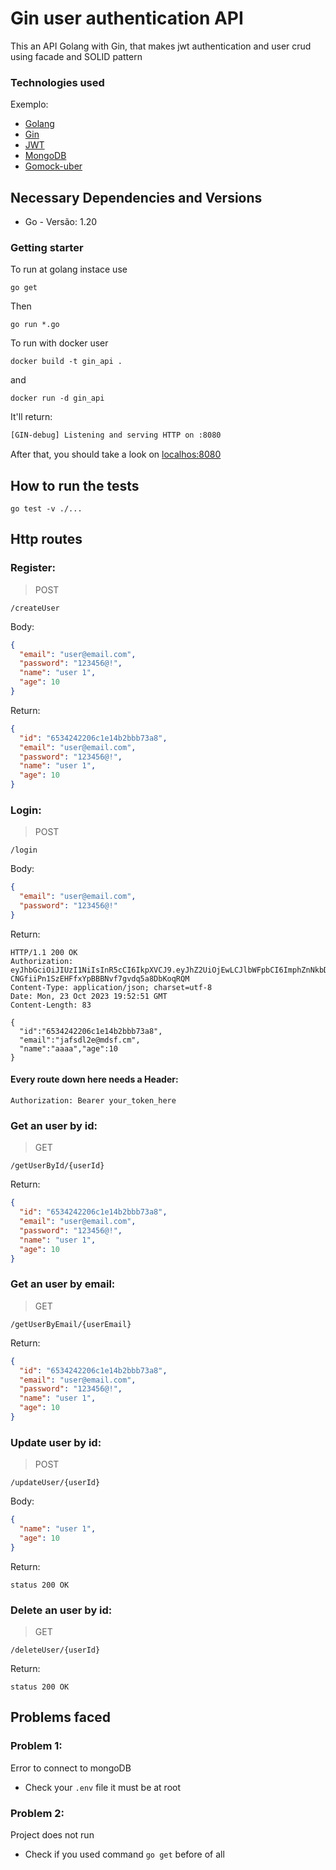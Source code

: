 # Gin user authentication API

This an API Golang with Gin, that makes jwt authentication and user crud using facade and SOLID pattern

### Technologies used

Exemplo:
* [Golang](https://github.com/golang/go)
* [Gin](https://www.google.com/url?sa=t&rct=j&q=&esrc=s&source=web&cd=&cad=rja&uact=8&ved=2ahUKEwjL_Pn72oyCAxV7uZUCHWuxC24QFnoECAsQAQ&url=https%3A%2F%2Fgin-gonic.com%2F&usg=AOvVaw3NpIRVflxdDy9iVoKMyoRA&opi=89978449)
* [JWT](https://jwt.io/)
* [MongoDB](https://www.google.com/url?sa=t&rct=j&q=&esrc=s&source=web&cd=&cad=rja&uact=8&ved=2ahUKEwixiJ7H2IyCAxW1NTUKHVcUDLgQFnoECAYQAQ&url=https%3A%2F%2Fwww.mongodb.com%2F&usg=AOvVaw2ODprZpw7B6asXJGVwvA-G&opi=89978449)
* [Gomock-uber](https://github.com/uber-go/mock)

## Necessary Dependencies and Versions

* Go - Versão: 1.20

### Getting starter

To run at golang instace use


```
go get
```
Then

```
go run *.go
```

To run with docker user

```
docker build -t gin_api .
```
and

```
docker run -d gin_api
```

It'll return:
```bash
[GIN-debug] Listening and serving HTTP on :8080
```
After that, you should take a look on [localhos:8080](http://localhost:8080)

## How to run the tests

```
go test -v ./...
```

## Http routes

### Register:
> POST

```/createUser```

Body:

```json
{
  "email": "user@email.com",
  "password": "123456@!",
  "name": "user 1",
  "age": 10
}
```
Return:

```json
{
  "id": "6534242206c1e14b2bbb73a8",
  "email": "user@email.com",
  "password": "123456@!",
  "name": "user 1",
  "age": 10
}
```

### Login:
> POST

```/login```

Body:

```json
{
  "email": "user@email.com",
  "password": "123456@!"
}
```
Return:
```curl
HTTP/1.1 200 OK
Authorization: eyJhbGciOiJIUzI1NiIsInR5cCI6IkpXVCJ9.eyJhZ2UiOjEwLCJlbWFpbCI6ImphZnNkbDJlQG1kc2YuY20iLCJleHAiOjE2OTgxNzcxNzEsImlkIjoiNjUzNDI0MjIwNmMxZTE0YjJiYmI3M2E4IiwibmFtZSI6ImFhYWEifQ.I1-CNGfiiPn1SzEHFfxYpBBBNvf7gvdq5a8DbKoqRQM
Content-Type: application/json; charset=utf-8
Date: Mon, 23 Oct 2023 19:52:51 GMT
Content-Length: 83

{
  "id":"6534242206c1e14b2bbb73a8",
  "email":"jafsdl2e@mdsf.cm",
  "name":"aaaa","age":10
}
```

#### Every route down here needs a Header:
```
Authorization: Bearer your_token_here
```

### Get an user by id:
> GET

```/getUserById/{userId}```

Return:

```json
{
  "id": "6534242206c1e14b2bbb73a8",
  "email": "user@email.com",
  "password": "123456@!",
  "name": "user 1",
  "age": 10
}
```

### Get an user by email:
> GET

```/getUserByEmail/{userEmail}```

Return:

```json
{
  "id": "6534242206c1e14b2bbb73a8",
  "email": "user@email.com",
  "password": "123456@!",
  "name": "user 1",
  "age": 10
}
```


### Update user by id:
> POST

```/updateUser/{userId}```

Body:

```json
{
  "name": "user 1",
  "age": 10
}
```
Return:

```
status 200 OK
```

### Delete an user by id:
> GET

```/deleteUser/{userId}```

Return:

```
status 200 OK
```

## Problems faced

### Problem 1:
Error to connect to mongoDB
* Check your ```.env``` file it must be at root

### Problem 2:
Project does not run
* Check if you used command ```go get``` before of all

